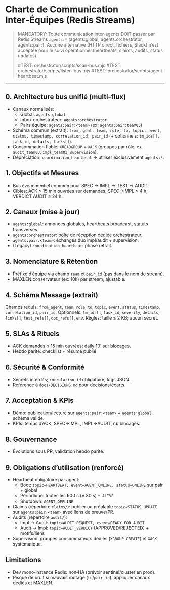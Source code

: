 # Charte de Communication Inter‑Équipes (Redis Streams)

> MANDATORY: Toute communication inter‑agents DOIT passer par Redis Streams `agents:*` (agents:global, agents:orchestrator, agents:pair:<team>).
> Aucune alternative (HTTP direct, fichiers, Slack) n’est acceptée pour le suivi opérationnel (heartbeats, claims, audits, status updates).
>
> #TEST: orchestrator/scripts/scan-bus.mjs
> #TEST: orchestrator/scripts/listen-bus.mjs
> #TEST: orchestrator/scripts/agent-heartbeat.mjs

---

## 0. Architecture bus unifié (multi‑flux)
- Canaux normalisés:
  - Global: `agents:global`
  - Inbox orchestrateur: `agents:orchestrator`
  - Pairs équipe: `agents:pair:<team>` (ex: `agents:pair:team03`)
- Schéma commun (extrait): `from_agent, team, role, to, topic, event, status, timestamp, correlation_id, pair_id` (+ optionnels: `tm_ids[], task_id, details, links[]`).
- Consommation fiable: `XREADGROUP` + `XACK` (groupes par rôle: ex. `audit_team03`, `impl_team03`, `supervision`).
- Dépréciation: `coordination_heartbeat` → utiliser exclusivement `agents:*`.

## 1. Objectifs et Mesures
- Bus évènementiel commun pour SPEC → IMPL → TEST → AUDIT.
- Cibles: ACK ≤ 15 min ouvrées sur demandes; SPEC→IMPL ≤ 4 h; VERDICT AUDIT ≤ 24 h.

## 2. Canaux (mise à jour)
- `agents:global`: annonces globales, heartbeats broadcast, statuts transverses.
- `agents:orchestrator`: boîte de réception dédiée orchestrateur.
- `agents:pair:<team>`: échanges duo impl/audit + supervision.
- (Legacy) `coordination_heartbeat`: phase retrait.

## 3. Nomenclature & Rétention
- Préfixe d’équipe via champ `team` et `pair_id` (pas dans le nom de stream).
- MAXLEN conservateur (ex: 10k) par stream, ajustable.

## 4. Schéma Message (extrait)
Champs requis: `from_agent`, `team`, `role`, `to`, `topic`, `event`, `status`, `timestamp`, `correlation_id`, `pair_id`.
Optionnels: `tm_ids[]`, `task_id`, `severity`, `details`, `links[]`, `test_refs[]`, `doc_refs[]`, `env`.
Règles: taille ≤ 2 KB; aucun secret.

## 5. SLAs & Rituels
- ACK demandes ≤ 15 min ouvrées; daily 10’ sur blocages.
- Hebdo parité: checklist + résumé publié.

## 6. Sécurité & Conformité
- Secrets interdits; `correlation_id` obligatoire; logs JSON.
- Référence à `docs/DECISIONS.md` pour décisions/écarts.

## 7. Acceptation & KPIs
- Démo: publication/lecture sur `agents:pair:<team>` + `agents:global`, schéma valide.
- KPIs: temps d’ACK, SPEC→IMPL, IMPL→AUDIT, nb blocages.

## 8. Gouvernance
- Évolutions sous PR; validation hebdo parité.

## 9. Obligations d’utilisation (renforcé)
- Heartbeat obligatoire par agent:
  - Boot: `topic=HEARTBEAT, event=AGENT_ONLINE, status=ONLINE` sur pair + global
  - Périodique: toutes les 600 s (± 30 s) `*_ALIVE`
  - Shutdown: `AGENT_OFFLINE`
- Claims (répertoire `claims/`): publier au préalable `topic=STATUS_UPDATE` sur `agents:pair:<team>` avec liens de preuve/PR.
- Audits (répertoire `audit/`):
  - Impl → Audit: `topic=AUDIT_REQUEST, event=READY_FOR_AUDIT`
  - Audit → Impl: `topic=AUDIT_VERDICT` (APPROVED/REJECTED) + motifs/liens
- Supervision: groupes consommateurs dédiés (`XGROUP CREATE`) et `XACK` systématique.

## Limitations
- Dev mono‑instance Redis: non‑HA (prévoir sentinel/cluster en prod).
- Risque de bruit si mauvais routage (`to`/`pair_id`): appliquer canaux dédiés et MAXLEN.
